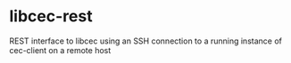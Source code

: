 libcec-rest
===========

REST interface to libcec using an SSH connection to a running instance of cec-client on a remote host
